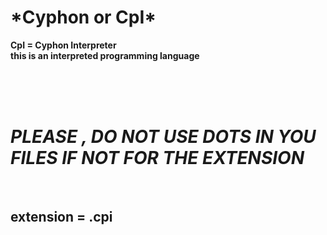 <h1>*Cyphon or CpI*</h1>

<p><strong>CpI = Cyphon Interpreter <br> this is an interpreted programming language </strong></p>
<br><br><br>
<h1><strong><i>PLEASE , DO NOT USE DOTS IN YOU FILES IF NOT FOR THE EXTENSION</i></strong></h1>
<br>
<h2>extension = <b>.cpi</b></h2>
